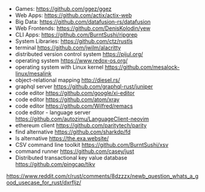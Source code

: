 - Games: https://github.com/ggez/ggez
- Web Apps: https://github.com/actix/actix-web
- Big Data: https://github.com/datafusion-rs/datafusion
- Web Frontends: https://github.com/DenisKolodin/yew
- CLI Apps: https://github.com/BurntSushi/ripgrep
- System Libraries: https://github.com/ctz/rustls
- terminal https://github.com/jwilm/alacritty
- distributed version control system https://pijul.org/
- operating system https://www.redox-os.org/
- operating system with Linux kernel https://github.com/mesalock-linux/mesalink
- object-relational mapping http://diesel.rs/
- graphql server https://github.com/graphql-rust/juniper
- code editor https://github.com/google/xi-editor
- code editor https://github.com/atom/xray
- code editor https://github.com/Wilfred/remacs
- code editor - language server https://github.com/autozimu/LanguageClient-neovim
- ethereum client https://github.com/paritytech/parity
- find alternative https://github.com/sharkdp/fd
- ls alternative https://the.exa.website/
- CSV command line toolkit https://github.com/BurntSushi/xsv
- command runner https://github.com/casey/just
- Distributed transactional key value database https://github.com/pingcap/tikv

https://www.reddit.com/r/rust/comments/8dzzzx/newb_question_whats_a_good_usecase_for_rust/dxrfljz/
